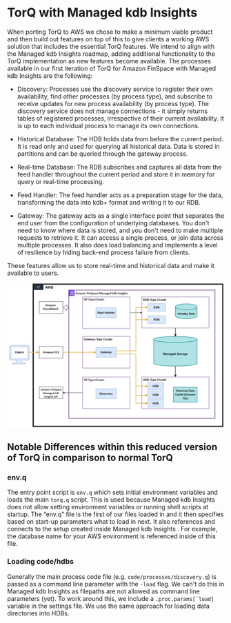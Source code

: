 TorQ with Managed kdb Insights
===============

When porting TorQ to AWS we chose to make a minimum viable product and then build out features on top of this to give clients a working AWS solution that includes the essential TorQ features. We intend to align with the Managed kdb Insights roadmap, adding additional functionality to the TorQ implementation as new features become available. The processes available in our first iteration of TorQ for Amazon FinSpace with Managed kdb Insights are the following:

- Discovery: Processes use the discovery service to register their own availability, find other processes (by process type), and subscribe to receive updates for new process availability (by process type). The discovery service does not manage connections - it simply returns tables of registered processes, irrespective of their current availability. It is up to each individual process to manage its own connections.

- Historical Database: The HDB holds data from before the current period. It is read only and used for querying all historical data. Data is stored in partitions and can be queried through the gateway process.

- Real-time Database: The RDB subscribes and captures all data from the feed handler throughout the current period and store it in memory for query or real-time processing.

- Feed Handler: The feed handler acts as a preparation stage for the data, transforming the data into kdb+ format and writing it to our RDB.

- Gateway: The gateway acts as a single interface point that separates the end user from the configuration of underlying databases. You don't need to know where data is stored, and you don't need to make multiple requests to retrieve it. It can access a single process, or join data across multiple processes. It also does load balancing and implements a level of resilience by hiding back-end process failure from clients.

These features allow us to store real-time and historical data and make it available to users.

![MVP Architecture](graphics/architecture.png)

## Notable Differences within this reduced version of TorQ in comparison to normal TorQ

### env.q

The entry point script is ``env.q`` which sets initial environment variables and loads the main ``torq.q`` script. This is used because Managed kdb Insights does not allow setting environment variables or running shell scripts at startup. The “env.q” file is the first of our files loaded in and it then specifies based on start-up parameters what to load in next. It also references and connects to the setup created inside Managed kdb Insights . For example, the database name for your AWS environment is referenced inside of this file.

### Loading code/hdbs

Generally the main process code file (e.g. ``code/processes/discovery.q``) is passed as a command line parameter with the ``-load`` flag. We can't do this in Managed kdb Insights as filepaths are not allowed as command line parameters (yet). To work around this, we include a ``.proc.params[`load]`` variable in the settings file. We use the same approach for loading data directories into HDBs.